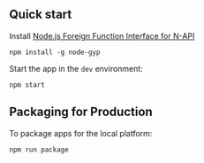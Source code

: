 ## Quick start

Install [Node.js Foreign Function Interface for N-API](https://github.com/node-ffi-napi/node-ffi-napi)

```shell
npm install -g node-gyp
```

Start the app in the `dev` environment:

```shell
npm start
```

## Packaging for Production

To package apps for the local platform:

```shell
npm run package
```
